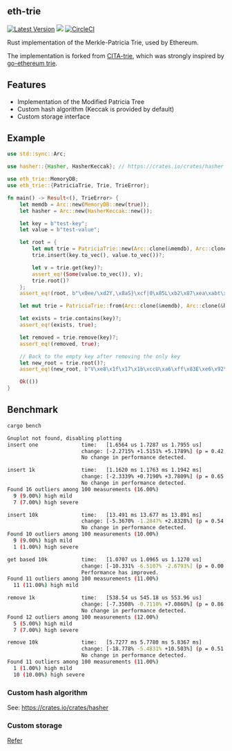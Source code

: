 ## eth-trie

[![Latest Version](https://img.shields.io/crates/v/eth_trie.svg)](https://crates.io/crates/eth_trie)
[![](https://img.shields.io/hexpm/l/plug.svg)](https://github.com/carver/eth-trie.rs/blob/master/LICENSE)
[![CircleCI](https://circleci.com/gh/carver/eth-trie.rs/tree/master.svg?style=svg)](https://circleci.com/gh/carver/eth-trie.rs/tree/master)

Rust implementation of the Merkle-Patricia Trie, used by Ethereum.

The implementation is forked from [CITA-trie](https://github.com/citahub/cita-trie), which was
strongly inspired by [go-ethereum trie](https://github.com/ethereum/go-ethereum/tree/master/trie).

## Features

- Implementation of the Modified Patricia Tree
- Custom hash algorithm (Keccak is provided by default)
- Custom storage interface

## Example

```rust
use std::sync::Arc;

use hasher::{Hasher, HasherKeccak}; // https://crates.io/crates/hasher

use eth_trie::MemoryDB;
use eth_trie::{PatriciaTrie, Trie, TrieError};

fn main() -> Result<(), TrieError> {
    let memdb = Arc::new(MemoryDB::new(true));
    let hasher = Arc::new(HasherKeccak::new());

    let key = b"test-key";
    let value = b"test-value";

    let root = {
        let mut trie = PatriciaTrie::new(Arc::clone(&memdb), Arc::clone(&hasher));
        trie.insert(key.to_vec(), value.to_vec())?;

        let v = trie.get(key)?;
        assert_eq!(Some(value.to_vec()), v);
        trie.root()?
    };
    assert_eq!(root, b"\x0ee/\xd2Y,\x8aS}\xcf|0\x85L\xb2\x87\xea\xabt\x0c\x16\xd9G\x0c\xa3\xe0S\xf4\x9b}\xe3g");

    let mut trie = PatriciaTrie::from(Arc::clone(&memdb), Arc::clone(&hasher), &root)?;

    let exists = trie.contains(key)?;
    assert_eq!(exists, true);

    let removed = trie.remove(key)?;
    assert_eq!(removed, true);

    // Back to the empty key after removing the only key
    let new_root = trie.root()?;
    assert_eq!(new_root, b"V\xe8\x1f\x17\x1b\xccU\xa6\xff\x83E\xe6\x92\xc0\xf8n[H\xe0\x1b\x99l\xad\xc0\x01b/\xb5\xe3c\xb4!");

    Ok(())
}

```

## Benchmark

```sh
cargo bench

Gnuplot not found, disabling plotting
insert one              time:   [1.6564 us 1.7287 us 1.7955 us]
                        change: [-2.2715% +1.5151% +5.1789%] (p = 0.42 > 0.05)
                        No change in performance detected.

insert 1k               time:   [1.1620 ms 1.1763 ms 1.1942 ms]
                        change: [-2.3339% +0.7190% +3.7809%] (p = 0.65 > 0.05)
                        No change in performance detected.
Found 16 outliers among 100 measurements (16.00%)
  9 (9.00%) high mild
  7 (7.00%) high severe

insert 10k              time:   [13.491 ms 13.677 ms 13.891 ms]
                        change: [-5.3670% -1.2847% +2.8328%] (p = 0.54 > 0.05)
                        No change in performance detected.
Found 10 outliers among 100 measurements (10.00%)
  9 (9.00%) high mild
  1 (1.00%) high severe

get based 10k           time:   [1.0707 us 1.0965 us 1.1270 us]
                        change: [-10.331% -6.5107% -2.6793%] (p = 0.00 < 0.05)
                        Performance has improved.
Found 11 outliers among 100 measurements (11.00%)
  11 (11.00%) high mild

remove 1k               time:   [538.54 us 545.18 us 553.96 us]
                        change: [-7.3508% -0.7110% +7.0860%] (p = 0.86 > 0.05)
                        No change in performance detected.
Found 12 outliers among 100 measurements (12.00%)
  5 (5.00%) high mild
  7 (7.00%) high severe

remove 10k              time:   [5.7277 ms 5.7780 ms 5.8367 ms]
                        change: [-18.778% -5.4831% +10.503%] (p = 0.51 > 0.05)
                        No change in performance detected.
Found 11 outliers among 100 measurements (11.00%)
  1 (1.00%) high mild
  10 (10.00%) high severe
```

### Custom hash algorithm
See: https://crates.io/crates/hasher

### Custom storage

[Refer](https://github.com/carver/eth-trie.rs/blob/master/src/db.rs)

